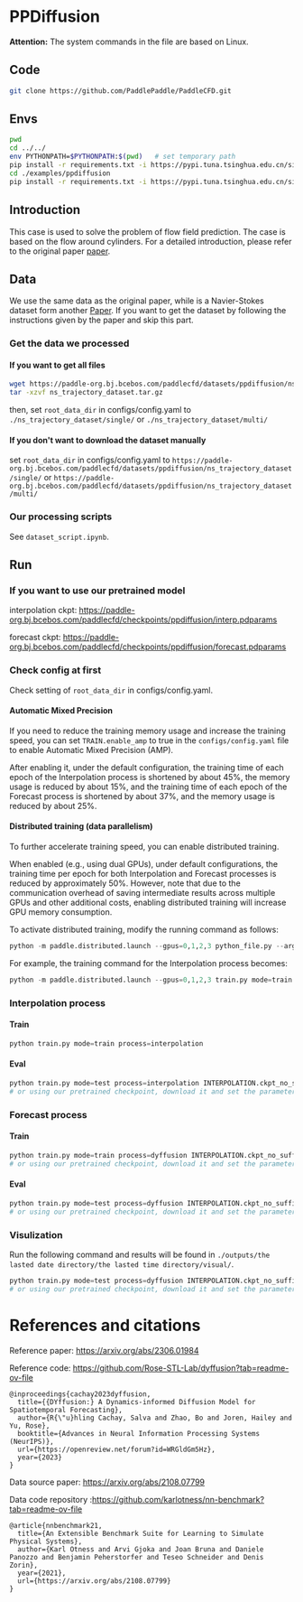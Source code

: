 # PPDiffusion

**Attention:** The system commands in the file are based on Linux.

## Code

```sh
git clone https://github.com/PaddlePaddle/PaddleCFD.git
```

## Envs

```sh
pwd
cd ../../
env PYTHONPATH=$PYTHONPATH:$(pwd)   # set temporary path
pip install -r requirements.txt -i https://pypi.tuna.tsinghua.edu.cn/simple
cd ./examples/ppdiffusion
pip install -r requirements.txt -i https://pypi.tuna.tsinghua.edu.cn/simple
```

## Introduction

This case is used to solve the problem of flow field prediction. The case is based on the flow around cylinders. For a detailed introduction, please refer to the original paper [paper](https://arxiv.org/abs/2306.01984).

## Data

We use the same data as the original paper, while is a Navier-Stokes dataset form another [Paper](https://arxiv.org/abs/2108.07799). If you want to get the dataset by following the instructions given by the paper and skip this part.

### Get the data we processed

#### If you want to get all files

```sh
wget https://paddle-org.bj.bcebos.com/paddlecfd/datasets/ppdiffusion/ns_trajectory_dataset.tar.gz
tar -xzvf ns_trajectory_dataset.tar.gz
```

then, set `root_data_dir` in configs/config.yaml to `./ns_trajectory_dataset/single/` or `./ns_trajectory_dataset/multi/`

#### If you don't want to download the dataset manually

set `root_data_dir` in configs/config.yaml to `https://paddle-org.bj.bcebos.com/paddlecfd/datasets/ppdiffusion/ns_trajectory_dataset/single/` or `https://paddle-org.bj.bcebos.com/paddlecfd/datasets/ppdiffusion/ns_trajectory_dataset/multi/`

### Our processing scripts

See `dataset_script.ipynb`.

## Run

### If you want to use our pretrained model

interpolation ckpt: https://paddle-org.bj.bcebos.com/paddlecfd/checkpoints/ppdiffusion/interp.pdparams

forecast ckpt: https://paddle-org.bj.bcebos.com/paddlecfd/checkpoints/ppdiffusion/forecast.pdparams

### Check config at first

Check setting of `root_data_dir` in configs/config.yaml.

#### Automatic Mixed Precision

If you need to reduce the training memory usage and increase the training speed, you can set `TRAIN.enable_amp` to true in the `configs/config.yaml` file to enable Automatic Mixed Precision (AMP).

After enabling it, under the default configuration, the training time of each epoch of the Interpolation process is shortened by about 45%, the memory usage is reduced by about 15%, and the training time of each epoch of the Forecast process is shortened by about 37%, and the memory usage is reduced by about 25%.

#### Distributed training (data parallelism)

To further accelerate training speed, you can enable distributed training.

When enabled (e.g., using dual GPUs), under default configurations, the training time per epoch for both Interpolation and Forecast processes is reduced by approximately 50%. However, note that due to the communication overhead of saving intermediate results across multiple GPUs and other additional costs, enabling distributed training will increase GPU memory consumption.

To activate distributed training, modify the running command as follows:

```python
python -m paddle.distributed.launch --gpus=0,1,2,3 python_file.py --args
```

For example, the training command for the Interpolation process becomes:

```python
python -m paddle.distributed.launch --gpus=0,1,2,3 train.py mode=train process=interpolation
```

### Interpolation process

#### Train

```python
python train.py mode=train process=interpolation
```

#### Eval

```python
python train.py mode=test process=interpolation INTERPOLATION.ckpt_no_suffix="your checkpoint path"
# or using our pretrained checkpoint, download it and set the parameters to INTERPOLATION.ckpt_no_suffix="/path/interp"
```

### Forecast process

#### Train

```python
python train.py mode=train process=dyffusion INTERPOLATION.ckpt_no_suffix="your checkpoint path"
# or using our pretrained checkpoint, download it and set the parameters to INTERPOLATION.ckpt_no_suffix="/path/interp"
```

#### Eval

```python
python train.py mode=test process=dyffusion INTERPOLATION.ckpt_no_suffix="your checkpoint path" FORECASTING.ckpt_no_suffix="your forecast checkpoint path"
# or using our pretrained checkpoint, download it and set the parameters to INTERPOLATION.ckpt_no_suffix="/path/interp" FORECASTING.ckpt_no_suffix="/path/forecast"
```

### Visulization

Run the following command and results will be found in `./outputs/the lasted date directory/the lasted time directory/visual/`.

```python
python train.py mode=test process=dyffusion INTERPOLATION.ckpt_no_suffix="your checkpoint path" FORECASTING.ckpt_no_suffix="your forecast checkpoint path"
# or using our pretrained checkpoint, download it and set the parameters to INTERPOLATION.ckpt_no_suffix="/path/interp" FORECASTING.ckpt_no_suffix="/path/forecast"
```

# References and citations

Reference paper: https://arxiv.org/abs/2306.01984

Reference code: https://github.com/Rose-STL-Lab/dyffusion?tab=readme-ov-file

```
@inproceedings{cachay2023dyffusion,
  title={{DYffusion:} A Dynamics-informed Diffusion Model for Spatiotemporal Forecasting},
  author={R{\"u}hling Cachay, Salva and Zhao, Bo and Joren, Hailey and Yu, Rose},
  booktitle={Advances in Neural Information Processing Systems (NeurIPS)},
  url={https://openreview.net/forum?id=WRGldGm5Hz},
  year={2023}
}
```

Data source paper: https://arxiv.org/abs/2108.07799

Data code repository :https://github.com/karlotness/nn-benchmark?tab=readme-ov-file

```
@article{nnbenchmark21,
  title={An Extensible Benchmark Suite for Learning to Simulate Physical Systems},
  author={Karl Otness and Arvi Gjoka and Joan Bruna and Daniele Panozzo and Benjamin Peherstorfer and Teseo Schneider and Denis Zorin},
  year={2021},
  url={https://arxiv.org/abs/2108.07799}
}
```
